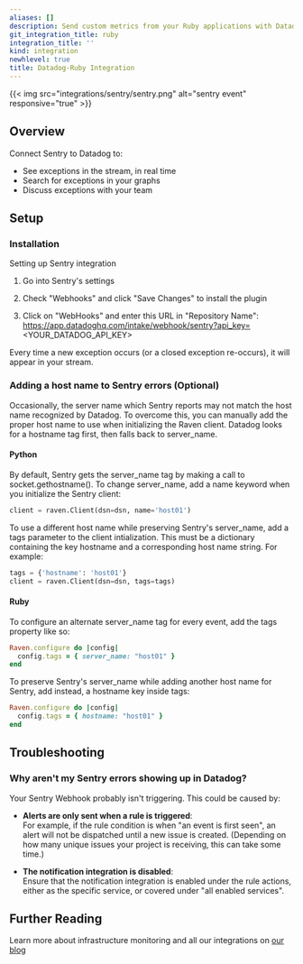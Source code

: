 ```yaml
---
aliases: []
description: Send custom metrics from your Ruby applications with Datadog client libraries.
git_integration_title: ruby
integration_title: ''
kind: integration
newhlevel: true
title: Datadog-Ruby Integration
---
```


{{< img src="integrations/sentry/sentry.png" alt="sentry event" responsive="true" >}}

## Overview

Connect Sentry to Datadog to:

* See exceptions in the stream, in real time
* Search for exceptions in your graphs
* Discuss exceptions with your team

## Setup
### Installation

Setting up Sentry integration

1. Go into Sentry's settings

2. Check "Webhooks" and click "Save Changes" to install the plugin

3. Click on "WebHooks" and enter this URL in "Repository Name":
https://app.datadoghq.com/intake/webhook/sentry?api_key=<YOUR_DATADOG_API_KEY>

Every time a new exception occurs (or a closed exception re-occurs), it will appear in your stream.

### Adding a host name to Sentry errors (Optional)

Occasionally, the server name which Sentry reports may not match the host name recognized by Datadog. To overcome this, you can manually add the proper host name to use when initializing the Raven client. Datadog looks for a hostname tag first, then falls back to server_name.

#### Python

By default, Sentry gets the server_name tag by making a call to socket.gethostname(). To change server_name, add a name keyword when you initialize the Sentry client:

```python
client = raven.Client(dsn=dsn, name='host01')
```

To use a different host name while preserving Sentry's server_name, add a tags parameter to the client intialization. This must be a dictionary containing the key hostname and a corresponding host name string. For example:
```python
tags = {'hostname': 'host01'}
client = raven.Client(dsn=dsn, tags=tags)
```

#### Ruby

To configure an alternate server_name tag for every event, add the tags property like so:
```ruby
Raven.configure do |config|
  config.tags = { server_name: "host01" }
end
```

To preserve Sentry's server_name while adding another host name for Sentry, add instead, a hostname key inside tags:
```ruby
Raven.configure do |config|
  config.tags = { hostname: "host01" }
end
```

## Troubleshooting
### Why aren't my Sentry errors showing up in Datadog?

Your Sentry Webhook probably isn't triggering. This could be caused by:

* **Alerts are only sent when a rule is triggered**:<br>
For example, if the rule condition is when "an event is first seen", an alert will not be dispatched until a new issue is created. (Depending on how many unique issues your project is receiving, this can take some time.) 

* **The notification integration is disabled**:<br>
Ensure that the notification integration is enabled under the rule actions, either as the specific service, or covered under "all enabled services".

## Further Reading
Learn more about infrastructure monitoring and all our integrations on [our blog](https://www.datadoghq.com/blog/)
